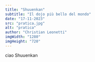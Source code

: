 ```yaml
---
title: "Shuuenkan"
subtitle: "Il dojo più bello del mondo"
date: "17-11-2023"
src: "pratica.jpg"
alt: "pratica"
author: "Christian Leonetti"
imgWidth: "1280"
imgHeight: "720"
---
```


ciao Shuuenkan
